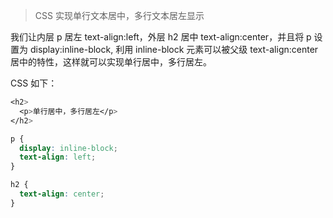 > CSS 实现单行文本居中，多行文本居左显示

我们让内层 p 居左 text-align:left，外层 h2 居中 text-align:center，并且将 p 设置为 display:inline-block, 
利用 inline-block 元素可以被父级 text-align:center 居中的特性，这样就可以实现单行居中，多行居左。

CSS 如下：
```css
<h2>
  <p>单行居中，多行居左</p>
</h2>

p {
  display: inline-block;
  text-align: left;
}

h2 {
  text-align: center;
}
```